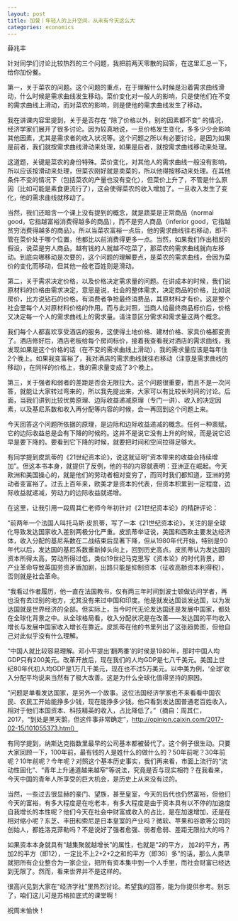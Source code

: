 ```yaml
---
layout: post
title: 加餐丨年轻人的上升空间，从未有今天这么大
categories: economics
---
```


薛兆丰

针对同学们讨论比较热烈的三个问题，我把前两天零散的回答，在这里汇总一下，给你加份餐。

第一，关于菜农的问题。这个问题的重点，在于理解什么时候是沿着需求曲线滑动，什么时候是需求曲线发生移动。菜价变化对一般人的影响，只是使他们在不变的需求曲线上滑动，而对菜农的影响，则是使他的需求曲线发生了移动。

我在讲课内容里提到，关于是否存在 “除了价格以外，别的因素都不变” 的情况，经济学家们展开了很多讨论。因为较真地说，一旦价格发生变化，多多少少会影响其他因素，尤其是需求者的收入状况等。这个问题之所以有必要讨论，是因为如果是前者，我们就按需求曲线滑动来处理，如果是后者，就按需求曲线移动来处理。

这道题，关键是菜农的身份特殊。菜价变化，对其他人的需求曲线一般没有影响，所以应该按滑动来处理，但菜农刚好就是卖菜的，所以他得按移动来处理。在其他条件不变的情况下（包括菜农的产量也没有变化），但菜价上升了，不管是什么原因（比如可能是素食更流行了），这会使得菜农的收入增加了。一旦收入发生了变化，他的需求曲线就移动了。

当然，我们还暗含一个课上没有提到的概念，就是蔬菜是正常商品（normal good，它指越富裕消费得越多的商品），而不是穷人商品（inferior good，它指越贫穷消费得越多的商品）。所以当菜农富裕一点后，他的需求曲线往右移动，即不管在菜价处于哪个位置，他都比以前消费得更多一点。当然，如果我们作出相反的假设，说菜是穷人商品，越有钱的人就越不吃菜了，那菜农的需求曲线就向左移动。到底向哪移动是次要的，这个问题的理解要点，是菜农的需求曲线，会因为菜价的变化而移动，但其他一般老百姓则是滑动。

第二，关于需求决定价格，以及价格决定需求量的问题。在讲成本的时候，我们说原材料的价格由需求决定，意思是说，社会的整体需求，决定商品的价格，比如说房价，比方说钻石的价格。有消费者争抢最终消费品，其原材料才有价。这是整个社会里每个人对原材料价格的作用。而与此对照，当商人给最终商品标价后，价格又决定每一个人的需求曲线上的需求量。请注意区分需求和需求量这两个概念。

我们每个人都喜欢享受酒店的服务，这使得土地价格、建材价格、家具价格都变贵了。酒店修好后，酒店老板给每个房间标价，接着我查看我对酒店的需求曲线，我发现如果是这个价格的话（在不变的需求曲线上滑动），我的需求量应该是每年住2个晚上。如果我变富裕了，我对酒店的需求曲线就往右移动（注意是需求曲线的移动），在同样的价格上，我的需求量变成了3个晚上。

第三，关于强者和弱者的差距是否会无限拉大。这个问题很重要，而且不是一次问答，就能让大家转过弯来的，所以我先提出来，大家可以有比较长时间的讨论。后面，当我们讲到比较优势原理、边际收益递减原理（专门一讲）、收入的决定因素，以及基尼系数和收入再分配等内容的时候，会一再回到这个问题上来。

今天回答这个问题所依据的原理，是边际和边际收益递减的概念。任何一种禀赋，它的边际收益总是会有下降的时候的。这并不是说它没有上升的时候，而是说它迟早是要下降的。要看到它下降的时候，就要把时间和空间拉得足够大。

有同学提到皮凯蒂的《21世纪资本论》，说这就证明“资本带来的收益会持续增加”。但这本书本身，就提供了反例，他的书的内容就表明：亚洲正在崛起。今天欧洲和美国操心的，就是他们的劳动者相对变穷了，而同时我们都知道，亚洲的劳动者变富裕了。过去上百年来，欧美才是资本的代表，但资本积累到一定程度，边际收益就递减，劳动力的边际收益就递增。

在这里，让我引用一段周其仁老师今年初针对《21世纪资本论》的精辟评论：    

“前两年一个法国人叫托马斯·皮凯蒂，写了一本《21世纪资本论》，关注的是全球化导致发达国家收入差别两极分化严重。皮凯蒂举证说，美国和西欧主要发达经济体，收入分配的基尼系数在二战结束后显著下降，但从1980年代开始，特别是90年代以后，发达国的基尼系数重新掉头向上，回到历史高点。皮凯蒂认为发达国的资本所得太高，劳动所得过低，类似19世纪马克思写《资本论》的时代背景，即产业革命导致英国劳资矛盾加剧，出路只能是抑制资本（征收高额资本利得税），否则就是社会革命。

“我看过作者履历，他一直在法国教书，仅有两三年时间到波士顿做访问学者，再也没有去过别的地方，尤其没有来过中国和印度。他是就发达国谈发达国，以为发达国就是世界经济的全部。但实际上，当今时代无论发达国还是发展中国家，都处在全球化背景之中。从全球格局看，收入分配状况是在改善——发达国的平均收入增长与发展中国家收入增长在靠近。皮凯蒂在他的书里列出了这张趋势图，但他自己对此似乎没有什么理解。

“中国人就比较容易理解。邓小平提出‘翻两番’的时侯是1980年，那时中国人均GDP只有200美元。改革开放后，现在我们的人均GDP是七八千美元。美国上世纪80年代初人均GDP是1万几千美元，现在也不过5万美元。以中美为例，‘全球’收入分配平均说来当然有了极大改善。这是为什么全球化值得坚持的原因。

“问题是单看发达国家，是另外一个故事。这位法国经济学家也不来看看中国农民、农民工开始能挣多少钱，现在能挣多少钱。他只看到发达国普通老百姓收入，相对于他们本国资本、科技精英的收入，占比降低了。”（摘自：周其仁，2017，“到处是黑天鹅，但这件事非常确定”，http://opinion.caixin.com/2017-02-15/101055373.html）

有同学提到，纳斯达克指数里最早的公司基本都被替代了。这个例子很生动。只要大家回顾一下，100年前，最有钱的人是姓什么的做什么的？50年前呢？30年前呢？10年前呢？今年呢？对照这个基本历史事实，我们再来看，市面上流行的“流动性固化”、“青年上升通道越来越窄”等说法，究竟是否与现实相符？在我看来，今天中国的青年人所享受的巨大机会，是历史上从来没有过的。

当然，一些过去很显赫的豪门、望族，甚至皇室，今天的后代也仍然富裕，但他们今天的富裕，有多大程度是在吃老本，有多大程度是由于资本具有以不停的加速度自我增长的本性呢？他们今天在社会中财富或收入的占比，是在加速增加，还是在相对缩小呢？东芝、丰田和索尼是日本皇室的产业吗？微软、苹果和谷歌等公司的创始人，都姓洛克菲勒吗？不是说好了强者愈强、弱者愈弱、差距无限拉大的吗？

如果资本本身就具有“越集聚就越增长”的属性，也就是“2的平方， 加2的平方，再加2的平方（即12），一定比不上2+2+2之和的平方（即36）多”的话，那么人类早就把所有企业整合为一家企业，把所有资本集中到一个人手里，而社会财富已经达到无限了。然而，看来世界并不是这样的。

很高兴见到大家在“经济学社”里热烈讨论。希望我的回答，能为你提供参考。别忘了，咱们这儿可是苏格拉底式的课堂啊！

祝周末愉快！